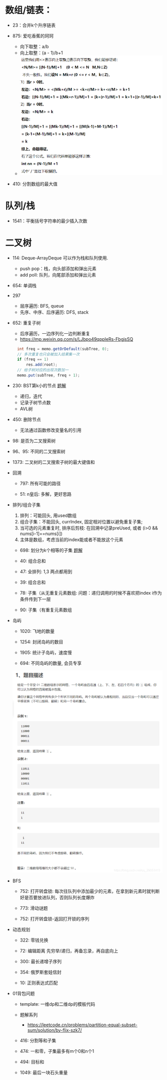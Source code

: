 # 数组/链表：

- 23：合并k个升序链表

- 875: 爱吃香蕉的珂珂
  - 向下取整：a/b
  - 向上取整：(a - 1)/b+1
  - <img src="problemList_assets/向上取整.png"  />

- 410: 分割数组的最大值

# 队列/栈

- 1541：平衡括号字符串的最少插入次数

# 二叉树

- 114: Deque-ArrayDeque 可以作为栈和队列使用.
  - push pop：栈，向头部添加和弹出元素
  - add poll: 队列，向尾部添加和弹出元素

- 654: 单调栈

- 297
  - 层序遍历: BFS, queue
  - 先序、中序、后序遍历: DFS, stack

- 652: 重复子树
  - 后序遍历，一边序列化一边判断重复
  - https://mp.weixin.qq.com/s/LJbpo49qppIeRs-FbgjsSQ
  ```java
    int freq = memo.getOrDefault(subTree, 0);
    // 多次重复也只会被加入结果集一次
    if (freq == 1)
        res.add(root);
    // 给子树对应的出现次数加一
    memo.put(subTree, freq + 1);
  ```

- 230: BST第k小的节点 
[题解](https://leetcode.cn/problems/kth-smallest-element-in-a-bst/solution/er-cha-sou-suo-shu-zhong-di-kxiao-de-yua-8o07/)
  - 递归，迭代
  - 记录子树节点数
  - AVL树

- 450: 删除节点
  - 无法通过函数修改变量名的引用

- 98: 是否为二叉搜索树

- 96、95: 不同的二叉搜索树

- 1373: 二叉树的二叉搜索子树的最大键值和

- 回溯

  - 797: 所有可能的路径

  - 51: n皇后: 多解，更好思路

- 排列/组合子集
  1. 排列：可能回头, 用used数组
  2. 组合子集：不能回头, currIndex, 固定相对位置以避免重复子集;
  3. 当可选的元素重复时, 排序后剪枝: 在回溯中记录preUsed, 或者 (i>0 && nums[i-1]==nums[i])
  4. 主体是数组，考虑当前的index能或者不能放这个元素

  - 698: 划分为k个相等的子集
  [题解](https://leetcode.cn/problems/partition-to-k-equal-sum-subsets/solution/zhua-wa-mou-si-by-muse-77-hytu/)

  - 40: 组合总和

  - 47: 全排列: 1,3 两点都用到

  - 39: 组合总和

  - 78: 子集（从无重复元素数组:
    问题：递归调用的时候不喜欢把index i作为条件传到下一层

  - 90: 子集（有重复元素数组

- 岛屿

  - 1020: 飞地的数量

  - 1254: 封闭岛屿的数目

  - 1905: 统计子岛屿，速度慢

  - 694: 不同岛屿的数量, 会员专享
  <img src="./problemList_assets/694_不同岛屿的数量题目.png"  />


- BFS

  - 752: 打开转盘锁: 
      每次往队列中添加最少的元素，在拿到新元素时就判断好是否要放进队列，否则队列长度爆炸

  - 773: 滑动谜题

  - 752: 打开转盘锁-返回打开锁的序列


- 动态规划

  - 322: 零钱兑换

  - 72: 编辑距离
      先穷举/递归，再备忘录，再自底向上

  - 300: 最长递增子序列

  - 354: 俄罗斯套娃信封

  - 10: 正则表达式匹配

- 01背包问题

  - template: 一维dp和二维dp的模板代码

  - 题解系列
    - https://leetcode.cn/problems/partition-equal-subset-sum/solution/by-flix-szk7/

  - 416: 分割等和子集

  - 474: 一和零，子集最多有m个0和n个1

  - 494: 目标和

  - 1049: 最后一块石头重量


  